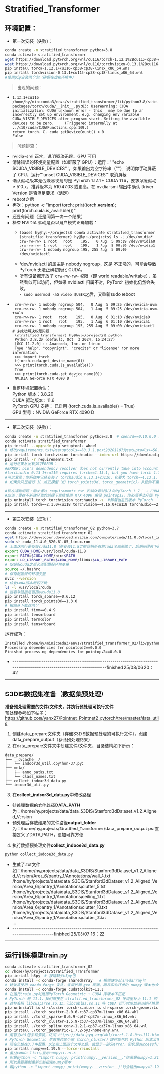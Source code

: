# Stratified_Transformer  

## 环境配置：
- 第一次安装（失败）：
``` bash  
conda create -n stratified_transformer python=3.8
conda activate stratified_transformer
wget https://download.pytorch.org/whl/cu116/torch-1.12.1%2Bcu116-cp38-cp38-linux_x86_64.whl -O torch-1.12.1+cu116-cp38-cp38-linux_x86_64.whl
wget https://download.pytorch.org/whl/cu116/torchvision-0.13.1%2Bcu116-cp38-cp38-linux_x86_64.whl -O torchvision-0.13.1+cu116-cp38-cp38-linux_x86_64.whl
pip install torch-1.12.1+cu116-cp38-cp38-linux_x86_64.whl
pip install torchvision-0.13.1+cu116-cp38-cp38-linux_x86_64.whl
#使用pip安装两个包（确保在虚拟环境中）
```

>出现的问题：  
   - ``` (stratified_transformer) hy@hy:~/projects$ python -c "import torch; print(torch.__version__); print(torch.cuda.is_available())"  
     1.12.1+cu116  
     /home/hy/miniconda3/envs/stratified_transformer/lib/python3.8/site-packages/torch/cuda/__init__.py:83: UserWarning: CUDA initialization: CUDA unknown error - this   may be due to an incorrectly set up environment, e.g. changing env variable CUDA_VISIBLE_DEVICES after program start. Setting the available devices to be zero.     (Triggered internally at  ../c10/cuda/CUDAFunctions.cpp:109.)  
     return torch._C._cuda_getDeviceCount() > 0  
     False  
>问题排查：
 - nvidia-smi 正常，说明驱动无误、GPU 可用  
 - 清除错误的环境变量配置（如屏蔽了 GPU）：运行：'''echo $CUDA_VISIBLE_DEVICES'''，如果输出为空字符串（""），说明你手动屏蔽了 GPU，运行'''unset CUDA_VISIBLE_DEVICES'''取消屏蔽  
 - 确认驱动版本是否兼容使用的是 PyTorch 1.12.1 + CUDA 11.6，要求系统驱动 ≥ 510.x，推荐版本为 510.47.03 或更高。在 nvidia-smi 输出中确认 Driver Version 是否满足要求（满足）  
 - reboot之后  
 - 再次：python -c "import torch; print(torch.__version__); print(torch.cuda.is_available())"  
 - 还是有问题（还是同第一次一个结果）
 - 检查 NVIDIA 驱动是否以用户模式正确加载：
   - ```
     (base) hy@hy:~/projects$ conda activate stratified_transformer  
     (stratified_transformer) hy@hy:~/projects$ ls -l /dev/nvidia*  
     crw-rw-rw- 1 root   root    195,   0 Aug  5 09:19 /dev/nvidia0  
     crw-rw-rw- 1 root   root    195,   1 Aug  5 09:19 /dev/nvidia1  
     crw-rw-rw- 1 nobody nogroup 195, 255 Aug  5 09:00 /dev/nvidiactl  
    - /dev/nvidiactl 的属主是 nobody:nogroup，这是 不正常的，可能会导致 PyTorch 无法正确初始化 CUDA。
    - 所有设备都开放了 crw-rw-rw- 权限（即 world readable/writable），虽然看似可以访问，但如果 nvidiactl 归属不对，PyTorch 初始化仍然会失败。  
 -``` sudo usermod -aG video $USER```之后，又重新sudo reboot
 - ``` (stratified_transformer) hy@hy:~/projects$ ls -l /dev/nvidia*   
    crw-rw-rw- 1 nobody nogroup 504,   0 Aug  5 09:25 /dev/nvidia-uvm  
    crw-rw-rw- 1 nobody nogroup 504,   1 Aug  5 09:25 /dev/nvidia-uvm-tools  
    crw-rw-rw- 1 root   root    195,   0 Aug  6 01:10 /dev/nvidia0  
    crw-rw-rw- 1 root   root    195,   1 Aug  6 01:10 /dev/nvidia1  
    crw-rw-rw- 1 nobody nogroup 195, 255 Aug  5 09:00 /dev/nvidiactl  # 未成功解决权限问题 
    (stratified_transformer) hy@hy:~/projects$ python   
    Python 3.8.20 (default, Oct  3 2024, 15:24:27)   
    [GCC 11.2.0] :: Anaconda, Inc. on linux  
    Type "help", "copyright", "credits" or "license" for more information.  
    >>> import torch  
    t(torch.cuda.get_device_name(0))  
    >>> print(torch.cuda.is_available())  
    True  
    >>> print(torch.cuda.get_device_name(0))  
    NVIDIA GeForce RTX 4090 D ```
- 当前环境配置确认：  
  Python 版本：3.8.20  
  CUDA 驱动版本：11.6  
  PyTorch GPU 支持： 已启用 (torch.cuda.is_available() = True)  
  GPU 型号：NVIDIA GeForce RTX 4090 D

---
- 第二次安装（失败）：
```bash
conda create -n stratified_transformer python=3.8  # open3d==0.10.0.0 只支持 Python >=3.6 且 <3.9，你的Python是3.9所以不符合要求
conda activate stratified_transformer  
pip install --upgrade pip setuptools wheel  
# 修改requirements.txt中setuptools==50.3.1.post20201107为setuptools>=50.3.1
pip install torch torchvision torchaudio --index-url https://download.pytorch.org/whl/cu116
pip install -r requirements.txt
# 运行结果从出现如下ERROR：
#ERROR: pip's dependency resolver does not currently take into account all the packages that are installed. This behaviour is the source of the following dependency conflicts.
#torchaudio 0.13.1+cu116 requires torch==1.13.1, but you have torch 1.7.1 which is incompatible.
#可以发现：你系统中已经安装了 torchaudio 0.13.1+cu116，它要求 torch==1.13.1，但你当前安装的是 torch==1.7.1。这个问题不会影响当前大部分环境运行，尤其是如果你的项目（比如 stratified_transformer）没有用到 torchaudio。如果你的代码中不涉及音频处理模块（如 torchaudio.load() 等），你可以忽略这个冲突。
# 如果你只是运行 3D 点云模型（如 torch_points3d, torch_geometric），并且你不需要音频相关功能，那么可以不用处理这个报错，环境算是配置成功的

#现在遇到问题：刚才通过 requirements.txt 安装依赖时引入的PyTorch 1.7.1 + CUDA 10.2版本太低，不支持电脑上的 RTX 4090 D (sm_89) 显卡架构
#应该：要在不新建环境的前提下继续使用 RTX 4090 编译 pointops2，你必须手动升级 PyTorch 和 CUDA 到兼容版本
pip uninstall torch torchvision torchaudio -y  #卸载当前旧版本 PyTorch
pip install torch==2.1.0+cu118 torchvision==0.16.0+cu118 torchaudio==2.1.0 --index-url https://download.pytorch.org/whl/cu118  # 安装支持 sm_89 的 PyTorch（CUDA 11.8，适配 RTX 4090）

```
---
- 第三次安装（成功）：
```bash
conda create -n stratified_transformer_02 python=3.7
conda activate stratified_transformer_02
wget https://developer.download.nvidia.com/compute/cuda/11.8.0/local_installers/cuda_11.8.0_520.61.05_linux.run
sudo sh cuda_11.8.0_520.61.05_linux.run
# 上面这两行是安装cuda11.8（在安装11.8之前我把所有的cuda全部删除了，后期还得再下回来，删除的原因是我没搞懂cuda存在于哪里，由谁使用）
export CUDA_HOME=/usr/local/cuda-11.8
export PATH=$CUDA_HOME/bin:$PATH
export LD_LIBRARY_PATH=$CUDA_HOME/lib64:$LD_LIBRARY_PATH
# 安装好cuda之后必须配置好环境变量
source ~/.bashrc
# 保存配置好的环境变量
nvcc --version
# 检查cuda版本是否正确
ls -l /usr/local/cuda
# 查看软链接是否指向cuda11.8
pip install torch_sparse==0.6.12
pip install torch_points3d==1.3.0
# 桉顺序下载这两个
pip install timm==0.4.9
pip install tensorboard
pip install termcolor
pip install tensorboard

```
运行成功：
```bash
Installed /home/hy/miniconda3/envs/stratified_transformer_02/lib/python3.7/site-packages/pointops2-0.0.0-py3.7-linux-x86_64.egg
Processing dependencies for pointops2==0.0.0
Finished processing dependencies for pointops2==0.0.0
```
 - --------------------------------------------------------------------------------------------------------------------------finished 25/08/06 20：42
---
## S3DIS数据集准备（数据集预处理）
**准备预处理需要的文件/文件夹，并执行预处理可执行文件**  
预处理参考如下帖子：https://github.com/yanx27/Pointnet_Pointnet2_pytorch/tree/master/data_utils  
1. 创建data_prepare文件夹（存储S3DIS数据预处理的可执行文件），创建data_prepare_output（存储预处理结果）
2. 在data_prepare文件夹中创建文件/文件夹，目录结构如下所示：
```text
data_prepare/
├── __pycache__/
│   └── indoor3d_util.cpython-37.pyc
├── meta/
│   ├── anno_paths.txt
│   └── class_names.txt
├── collect_indoor3d_data.py
└── indoor3d_util.py
```
3. 在**collect_indoor3d_data.py**中修改路径  
- 待处理数据的文件路径**DATA_PATH**为：/home/hy/projects/data/data_S3DIS/Stanford3dDataset_v1.2_Aligned_Version
- 预处理后存放结果的文件路径**output_folder**为：/home/hy/projects/Stratified_Transformer/data_prepare_output
ps:直接定义了DATA_PATH，更加可靠方便
4. 执行数据预处理文件**collect_indooe3d_data.py**
  ```bash
  python collect_indooe3d_data.py
  ```
  
- 生成了.txt文件  如：/home/hy/projects/data/data_S3DIS/Stanford3dDataset_v1.2_Aligned_Version/Area_6/pantry_1/Annotations/wall_4.txt  
/home/hy/projects/data/data_S3DIS/Stanford3dDataset_v1.2_Aligned_Version/Area_6/pantry_1/Annotations/clutter_5.txt  
/home/hy/projects/data/data_S3DIS/Stanford3dDataset_v1.2_Aligned_Version/Area_6/pantry_1/Annotations/ceiling_1.txt  
/home/hy/projects/data/data_S3DIS/Stanford3dDataset_v1.2_Aligned_Version/Area_6/pantry_1/Annotations/clutter_10.txt  
/home/hy/projects/data/data_S3DIS/Stanford3dDataset_v1.2_Aligned_Version/Area_6/pantry_1/Annotations/clutter_2.txt  
...
 - -----------------------------------------------------------------------------------------------finished 25/08/07 16：22
  ---
  ## 运行训练模型train.py
```bash
conda activate stratifier_transformer_02
cd /home/hy/projects/Stratified_Transformer
pip install h5py  # 报错缺少h5py包
conda install -c conda-forge sharedarray   # 报错缺少sharedarray包
# 建议直接用 conda-forge 安装，省得折腾 gcc 配置，而且和你环境的 numpy 版本也会自动匹配。conda-forge 里有预编译的 SharedArray，不需要本地编译器
conda install -c conda-forge cudatoolkit=11.1    
# 在运行train.py时报错PyTorch Geometric + CUDA 库版本不匹配
# PyTorch 是 11.1，我们直接在 stratified_transformer_02 环境里补上 11.1 的 CUDA 运行时库
# 这样会把 libcusparse.so.11、libcublas.so.11 等 CUDA 运行时库放到当前环境里，PyTorch 和 torch_sparse、torch_geometric 在加载时就能找到它们。
pip uninstall torch-cluster torch-scatter torch-sparse torch-geometric torch-spline-conv -y # 先卸载掉原先的包
pip install ./torch_scatter-2.0.6-cp37-cp37m-linux_x86_64.whl
pip install ./torch_sparse-0.6.9-cp37-cp37m-linux_x86_64.whl
pip install ./torch_cluster-1.5.9-cp37-cp37m-linux_x86_64.whl
pip install ./torch_spline_conv-1.2.1-cp37-cp37m-linux_x86_64.whl
pip install ./torch_geometric-1.7.2-py3-none-any.whl
# 用官方whl包手动安装，访问 https://data.pyg.org/whl/torch-1.8.0+cu111.html（针对 Linux + Python 3.7，选择了四个以上文件，先下载到本地，再移动到项目文件中），再在项目中pip
# PyTorch Geometric 生态里的某个库（torch_cluster）跟你现在的 Python 版本太旧，不兼容。
# 现在仍想在3.7中配置，pip完上面四个文件之后，会显示一部分error，但仍是successfully，但仍存在依赖冲突，需要安装numpy=1.195.
pip install numpy==1.19.5 --force-reinstall
# 虽然conda list中显示numpy=1.19.5
# 但是python -c "import numpy; print(numpy.__version__)"结果是numpy=1.21.6
# 所以需要强制重新安装指定numpy版本
# 再python -c "import numpy; print(numpy.__version__)"时会输出numpy=1.19.5
